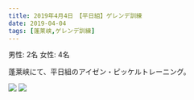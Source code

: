 ```yaml
---
title: 2019年4月4日　【平日組】ゲレンデ訓練
date: 2019-04-04
tags: [蓬莱峡,ゲレンデ訓練]
---
```


男性: 2名
女性: 4名

蓬莱峡にて、平日組のアイゼン・ピッケルトレーニング。

![](/2019/04/04/20190404/1.jpg)
![](/2019/04/04/20190404/2.jpg)

